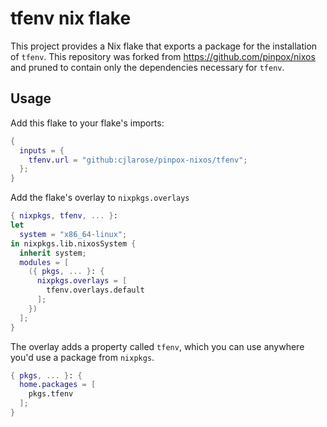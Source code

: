 # tfenv nix flake

This project provides a Nix flake that exports a package for the installation of `tfenv`. This repository was forked from https://github.com/pinpox/nixos and pruned to contain only the dependencies necessary for `tfenv`.

## Usage

Add this flake to your flake's imports:

```nix
{
  inputs = {
    tfenv.url = "github:cjlarose/pinpox-nixos/tfenv";
  };
}
```

Add the flake's overlay to `nixpkgs.overlays`

```nix
{ nixpkgs, tfenv, ... }:
let
  system = "x86_64-linux";
in nixpkgs.lib.nixosSystem {
  inherit system;
  modules = [
    ({ pkgs, ... }: {
      nixpkgs.overlays = [
        tfenv.overlays.default
      ];
    })
  ];
}
```

The overlay adds a property called `tfenv`, which you can use anywhere you'd use a package from `nixpkgs`.

```nix
{ pkgs, ... }: {
  home.packages = [
    pkgs.tfenv
  ];
}
```

